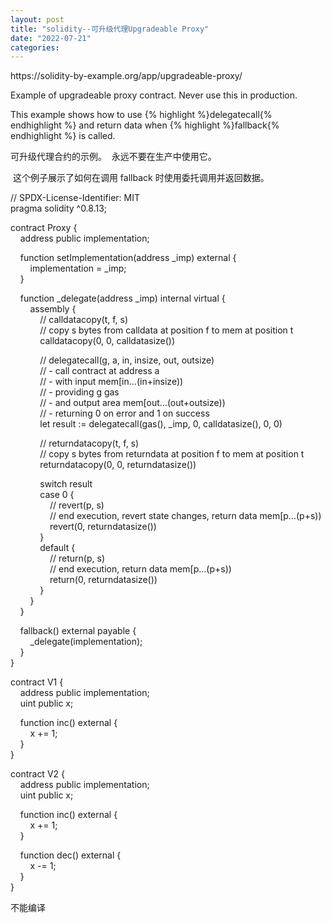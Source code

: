```yaml
---
layout: post
title: "solidity--可升级代理Upgradeable Proxy"
date: "2022-07-21"
categories: 
---
```

<p>https://solidity-by-example.org/app/upgradeable-proxy/</p>

<p>Example of upgradeable proxy contract. Never use this in production.</p>

<p>This example shows how to use {% highlight %}delegatecall{% endhighlight %} and return data when {% highlight %}fallback{% endhighlight %} is called.</p>

<p>可升级代理合约的示例。&nbsp; 永远不要在生产中使用它。</p>

<p>&nbsp;这个例子展示了如何在调用 fallback 时使用委托调用并返回数据。</p>

<p>// SPDX-License-Identifier: MIT<br />
pragma solidity ^0.8.13;</p>

<p>contract Proxy {<br />
&nbsp;&nbsp;&nbsp; address public implementation;</p>

<p>&nbsp;&nbsp;&nbsp; function setImplementation(address _imp) external {<br />
&nbsp;&nbsp;&nbsp;&nbsp;&nbsp;&nbsp;&nbsp; implementation = _imp;<br />
&nbsp;&nbsp;&nbsp; }</p>

<p>&nbsp;&nbsp;&nbsp; function _delegate(address _imp) internal virtual {<br />
&nbsp;&nbsp;&nbsp;&nbsp;&nbsp;&nbsp;&nbsp; assembly {<br />
&nbsp;&nbsp;&nbsp;&nbsp;&nbsp;&nbsp;&nbsp;&nbsp;&nbsp;&nbsp;&nbsp; // calldatacopy(t, f, s)<br />
&nbsp;&nbsp;&nbsp;&nbsp;&nbsp;&nbsp;&nbsp;&nbsp;&nbsp;&nbsp;&nbsp; // copy s bytes from calldata at position f to mem at position t<br />
&nbsp;&nbsp;&nbsp;&nbsp;&nbsp;&nbsp;&nbsp;&nbsp;&nbsp;&nbsp;&nbsp; calldatacopy(0, 0, calldatasize())</p>

<p>&nbsp;&nbsp;&nbsp;&nbsp;&nbsp;&nbsp;&nbsp;&nbsp;&nbsp;&nbsp;&nbsp; // delegatecall(g, a, in, insize, out, outsize)<br />
&nbsp;&nbsp;&nbsp;&nbsp;&nbsp;&nbsp;&nbsp;&nbsp;&nbsp;&nbsp;&nbsp; // - call contract at address a<br />
&nbsp;&nbsp;&nbsp;&nbsp;&nbsp;&nbsp;&nbsp;&nbsp;&nbsp;&nbsp;&nbsp; // - with input mem[in&hellip;(in+insize))<br />
&nbsp;&nbsp;&nbsp;&nbsp;&nbsp;&nbsp;&nbsp;&nbsp;&nbsp;&nbsp;&nbsp; // - providing g gas<br />
&nbsp;&nbsp;&nbsp;&nbsp;&nbsp;&nbsp;&nbsp;&nbsp;&nbsp;&nbsp;&nbsp; // - and output area mem[out&hellip;(out+outsize))<br />
&nbsp;&nbsp;&nbsp;&nbsp;&nbsp;&nbsp;&nbsp;&nbsp;&nbsp;&nbsp;&nbsp; // - returning 0 on error and 1 on success<br />
&nbsp;&nbsp;&nbsp;&nbsp;&nbsp;&nbsp;&nbsp;&nbsp;&nbsp;&nbsp;&nbsp; let result := delegatecall(gas(), _imp, 0, calldatasize(), 0, 0)</p>

<p>&nbsp;&nbsp;&nbsp;&nbsp;&nbsp;&nbsp;&nbsp;&nbsp;&nbsp;&nbsp;&nbsp; // returndatacopy(t, f, s)<br />
&nbsp;&nbsp;&nbsp;&nbsp;&nbsp;&nbsp;&nbsp;&nbsp;&nbsp;&nbsp;&nbsp; // copy s bytes from returndata at position f to mem at position t<br />
&nbsp;&nbsp;&nbsp;&nbsp;&nbsp;&nbsp;&nbsp;&nbsp;&nbsp;&nbsp;&nbsp; returndatacopy(0, 0, returndatasize())</p>

<p>&nbsp;&nbsp;&nbsp;&nbsp;&nbsp;&nbsp;&nbsp;&nbsp;&nbsp;&nbsp;&nbsp; switch result<br />
&nbsp;&nbsp;&nbsp;&nbsp;&nbsp;&nbsp;&nbsp;&nbsp;&nbsp;&nbsp;&nbsp; case 0 {<br />
&nbsp;&nbsp;&nbsp;&nbsp;&nbsp;&nbsp;&nbsp;&nbsp;&nbsp;&nbsp;&nbsp;&nbsp;&nbsp;&nbsp;&nbsp; // revert(p, s)<br />
&nbsp;&nbsp;&nbsp;&nbsp;&nbsp;&nbsp;&nbsp;&nbsp;&nbsp;&nbsp;&nbsp;&nbsp;&nbsp;&nbsp;&nbsp; // end execution, revert state changes, return data mem[p&hellip;(p+s))<br />
&nbsp;&nbsp;&nbsp;&nbsp;&nbsp;&nbsp;&nbsp;&nbsp;&nbsp;&nbsp;&nbsp;&nbsp;&nbsp;&nbsp;&nbsp; revert(0, returndatasize())<br />
&nbsp;&nbsp;&nbsp;&nbsp;&nbsp;&nbsp;&nbsp;&nbsp;&nbsp;&nbsp;&nbsp; }<br />
&nbsp;&nbsp;&nbsp;&nbsp;&nbsp;&nbsp;&nbsp;&nbsp;&nbsp;&nbsp;&nbsp; default {<br />
&nbsp;&nbsp;&nbsp;&nbsp;&nbsp;&nbsp;&nbsp;&nbsp;&nbsp;&nbsp;&nbsp;&nbsp;&nbsp;&nbsp;&nbsp; // return(p, s)<br />
&nbsp;&nbsp;&nbsp;&nbsp;&nbsp;&nbsp;&nbsp;&nbsp;&nbsp;&nbsp;&nbsp;&nbsp;&nbsp;&nbsp;&nbsp; // end execution, return data mem[p&hellip;(p+s))<br />
&nbsp;&nbsp;&nbsp;&nbsp;&nbsp;&nbsp;&nbsp;&nbsp;&nbsp;&nbsp;&nbsp;&nbsp;&nbsp;&nbsp;&nbsp; return(0, returndatasize())<br />
&nbsp;&nbsp;&nbsp;&nbsp;&nbsp;&nbsp;&nbsp;&nbsp;&nbsp;&nbsp;&nbsp; }<br />
&nbsp;&nbsp;&nbsp;&nbsp;&nbsp;&nbsp;&nbsp; }<br />
&nbsp;&nbsp;&nbsp; }</p>

<p>&nbsp;&nbsp;&nbsp; fallback() external payable {<br />
&nbsp;&nbsp;&nbsp;&nbsp;&nbsp;&nbsp;&nbsp; _delegate(implementation);<br />
&nbsp;&nbsp;&nbsp; }<br />
}</p>

<p>contract V1 {<br />
&nbsp;&nbsp;&nbsp; address public implementation;<br />
&nbsp;&nbsp;&nbsp; uint public x;</p>

<p>&nbsp;&nbsp;&nbsp; function inc() external {<br />
&nbsp;&nbsp;&nbsp;&nbsp;&nbsp;&nbsp;&nbsp; x += 1;<br />
&nbsp;&nbsp;&nbsp; }<br />
}</p>

<p>contract V2 {<br />
&nbsp;&nbsp;&nbsp; address public implementation;<br />
&nbsp;&nbsp;&nbsp; uint public x;</p>

<p>&nbsp;&nbsp;&nbsp; function inc() external {<br />
&nbsp;&nbsp;&nbsp;&nbsp;&nbsp;&nbsp;&nbsp; x += 1;<br />
&nbsp;&nbsp;&nbsp; }</p>

<p>&nbsp;&nbsp;&nbsp; function dec() external {<br />
&nbsp;&nbsp;&nbsp;&nbsp;&nbsp;&nbsp;&nbsp; x -= 1;<br />
&nbsp;&nbsp;&nbsp; }<br />
}</p>

<p>不能编译</p>

